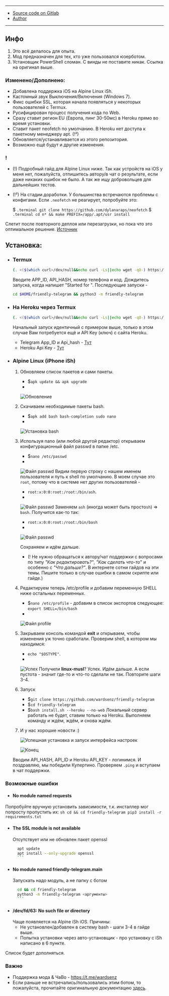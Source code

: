 -----
- [Source code on Gitlab](https://gitlab.com/friendly-telegram)
- [Author](https://gitlab.com/hackintosh5)
-----


## Инфо
1. Это всё делалось для опыта.
2. Мод предназначен для тех, кто уже пользовался юзерботом.
3. Установщик PowerShell сломан. С винды не поставите никак. Ссылка на оригинал выше.
### Изменено/Дополнено:
- Добавлена поддержка iOS на Alpine Linux iSh. 
- Кастомный звук Выключения/Включения (Windows 7).
- Фикс ошибки SSL, которая начала появляться у некоторых пользователей с Termux.
- Русифицирован процесс получения кода по Web.
- Сразу ставит регион EU (Европа, пинг 30-50мс) в Heroku прямо во время установки.
- Ставит пакет neofetch по умолчанию. В Heroku нет доступа к пакетному менеджеру apt. (!²)
- Обновляется/устанавливается из этого репозитория.
- Возможно ещё будут и другие изменения.

### !
- (!) Подробный гайд для Alpine Linux ниже. Так как устройств на iOS у меня нет, пожалуйста, отпишитесь автору/в чат о результате, если даже никаких ошибок не было. А так же ищу добровольцев для дальнейших тестов.
- (!²) На стадии доработки. У большинства встречаются проблемы с конфигами.
Если `.neofetch` не реагирует, попробуйте это:

    $ `.terminal git clone https://github.com/dylanaraps/neofetch`
    $ `.terminal cd n* && make PREFIX=/app/.apt/usr install`

Слетит после повторного деплоя или перезагрузки, но пока что это оптимальное решение. 
[Источник](https://github.com/dylanaraps/neofetch/issues/1371)

## Установка:

* ### Termux


	```sh
	(. <($(which curl>/dev/null&&echo curl -Ls||echo wget -qO-) https://kutt.it/ftgimod) --no-web)
	```


	Вводите APP_ID, API_HASH, номер телефона и код. Дождитесь запуска, когда напишет "Started for <id>".
	Последующие запуски -
	
	```sh
	cd $HOME/friendly-telegram && python3 -m friendly-telegram
	```

* ### На Heroku через Termux

	```sh
	(. <($(which curl>/dev/null&&echo curl -Ls||echo wget -qO-) https://kutt.it/ftgimod) --heroku --no-web)
	```

	Начальный запуск идентичный с примером выше, только в этом случае Вам потребуется ещё и API Key (ключ) с сайта Heroku.


	- Telegram App_ID и Api_hash - [Тут](https://my.telegram.org/apps)
	- Heroku Api Key - [Тут](https://dashboard.heroku.com)


* ### Alpine Linux (iPhone iSh)
	1. Обновляем список пакетов и сами пакеты.
		- $`apk update && apk upgrade`
		- 
		![Обновление](src/apk_update.jpg)
	2. Скачиваем необходимые пакеты bash.
		- $`apk add bash bash-completion sudo nano`
		- 
		![Установка bash](src/apk_bash.jpg)
	3. Используя nano (или любой другой редактор) открываем конфигурационный файл passwd в папке /etc.
		- $`nano /etc/passwd`
		- 
		![Файл passwd](src/nano_passwd.jpg)
		Видим первую строку с нашем именем пользователя и путь к shell по умолчанию. В моем случае это `root`, потому что в системе нет других пользователей - 
		- `root:x:0:0:root:/root:/bin/ash`.
		- 
		![Файл passwd](src/nano_passwd1.jpg)
		Заменяем `ash` (иногда может быть просто`sh`) => `bash`. Получится как-то так:
		- `root:x:0:0:root:/root:/bin/bash`
		- 
		![Файл passwd](src/nano_passwd2.jpg)

		Сохраняем и идём дальше.
		- (! Не нужно обращаться к автору/чат поддержки с вопросами по типу _"Как редактировать?"_, _"Как сделать *что-то*_" и особенно с _"Что дальше?"_. В интернете сотни гайдов на эти темы. Пишите только в случае ошибки в самом скрипте или гайде.)
	4. Редактируем теперь /etc/profile и добавим переменную SHELL ниже остальных переменных.
		- $`nano /etc/profile` - добавим в список экспортов следующее: `export SHELL=/bin/bash`
		- 
		![Файл profile](src/nano_profile.jpg)
	5. Закрываем консоль командой **exit** и открываем, чтобы изменения уж точно сработали.
		Проверим shell, в котором мы находимся:
		- `echo "$OSTYPE"`.
		- 
		![Успех](src/echo_ostype.jpg)
		Получили **linux-musl**? Успех. Идём дальше.
		А если пустота - значит где-то и что-то сделали не так. Повторите шаги 3-4.

	6. Запуск
		- $`git clone https://github.com/wardsenz/friendly-telegram`
		- $`cd friendly-telegram`
		- $`bash install.sh --heroku --no-web`
		Локальный сервер работать не будет, ставим только на Heroku.
		Выполняем команду и ждём, ждём, и снова ждём. 
	7. И у нас хорошие новости :)
 
		![Успешная установка и запуск интерфейса настроек](src/successfully.jpg)

	
		![Конец](src/successfully1.jpg)

	Вводим API_HASH, API_ID и Heroku API_KEY - логинимся.
	И поздравляю, мы победили Купертино.
	Проверяем `.ping` и вступаем в чат поддержки.


### Возможные ошибки

* #### **No module named requests**
Попробуйте вручную установить зависимости, т.к. инсталлер мог попросту пропустить их:
    ```sh
    cd && cd friendly-telegram
    pip3 install -r requirements.txt
    ```
* #### **The SSL module is not available**
    Отсутствует или не обновлен пакет openssl
    ```sh
      apt update
      apt install --only-upgrade openssl
      ```
* #### **No module named friendly-telegram.__main__**
    Запускать надо модуль, а не папку с ботом
    ```sh
      cd && cd friendly-telegram
      python3 -m friendly-telegram <аргументы>
      ```
* #### **/dev/fd/63: No such file or directory**
    Чаще появляется на Alpine iSh iOS. Причины:
    - Не установлен/добавлен в систему bash - шаги 3-4 в гайде выше.
    - Попытка установки через авто-установщик - про установку с iSh написано в 6 пункте.
    
Список будет дополняться.
    


### Важно
- Поддержка мода & ЧаВо - https://t.me/wardsenz
- Если раньше не встречались/пользовались этим ботом, то пожалуйста, прочитайте оригинальную документацию [здесь](https://friendly-telegram.gitlab.io).
